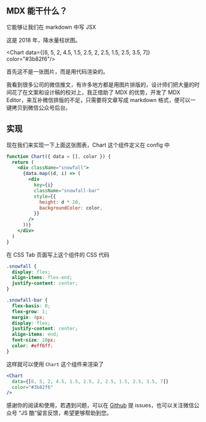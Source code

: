 ## MDX 能干什么？

它能够让我们在 markdown 中写 JSX

这是 2018 年，降水量柱状图。

<Chart data={[6, 5, 2, 4.5, 1.5, 2.5, 2, 2.5, 1.5, 2.5, 3.5, 7]} color="#3b82f6"/>

首先这不是一张图片，而是用代码渲染的。

我看到很多公司的微信推文，有许多地方都是用图片排版的，设计师们把大量的时间花了在文案和设计稿的校对上，我正借助了 MDX 的优势，开发了 MDX Editor，来互补微信排版的不足，只需要将文章写成 markdown 格式，便可以一键拷贝到微信公众号后台。

## 实现

现在我们来实现一下上面这张图表，Chart 这个组件定义在 config 中

```jsx
function Chart({ data = [], color }) {
  return (
    <div className="snowfall">
      {data.map((d, i) => (
        <div
          key={i}
          className="snowfall-bar"
          style={{
            height: d * 20,
            backgroundColor: color,
          }}
        />
      ))}
    </div>
  )
}
```

在 CSS Tab 页面写上这个组件的 CSS 代码

```css
.snowfall {
  display: flex;
  align-items: flex-end;
  justify-content: center;
}

.snowfall-bar {
  flex-basis: 0;
  flex-grow: 1;
  margin: 4px;
  display: flex;
  justify-content: center;
  align-items: end;
  font-size: 10px;
  color: #eff6ff;
}
```

这样就可以使用 `Chart` 这个组件来渲染了

```jsx
<Chart
  data={[6, 5, 2, 4.5, 1.5, 2.5, 2, 2.5, 1.5, 2.5, 3.5, 7]}
  color="#3b82f6"
/>
```

感谢你的阅读和使用，若遇到问题，可以在 [Github](https://github.com/maqi1520/mdx-editor) 提 issues，也可以关注微信公众号 “JS 酷”留言反馈，希望更够帮助到您。
